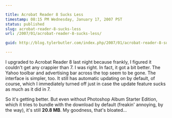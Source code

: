 ```yaml
---

title: Acrobat Reader 8 Sucks Less
timestamp: 08:15 PM Wednesday, January 17, 2007 PST
status: published
slug: acrobat-reader-8-sucks-less
url: /2007/01/acrobat-reader-8-sucks-less/

guid: http://blog.tylerbutler.com/index.php/2007/01/acrobat-reader-8-sucks-less/

---
```


I upgraded to Acrobat Reader 8 last night because frankly, I figured it
couldn't get any crappier than 7. I was right. In fact, it got a bit better.
The Yahoo toolbar and advertising bar across the top seem to be gone. The
interface is simpler, too. It still has automatic updating on by default, of
course, which I immediately turned off just in case the update feature sucks
as much as it did in 7.

So it's getting better. But even without Photoshop Album Starter Edition,
which it tries to bundle with the download by default (freakin' annoying, by
the way), it's still **20.8 MB**. My goodness, that's bloated...

